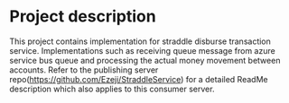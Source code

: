 # Project description
This project contains implementation for straddle disburse transaction service. 
Implementations such as receiving queue message from azure service bus queue and processing the actual money movement between accounts.
Refer to the publishing server repo(https://github.com/Ezeji/StraddleService) for a detailed ReadMe description which also applies to this consumer server.